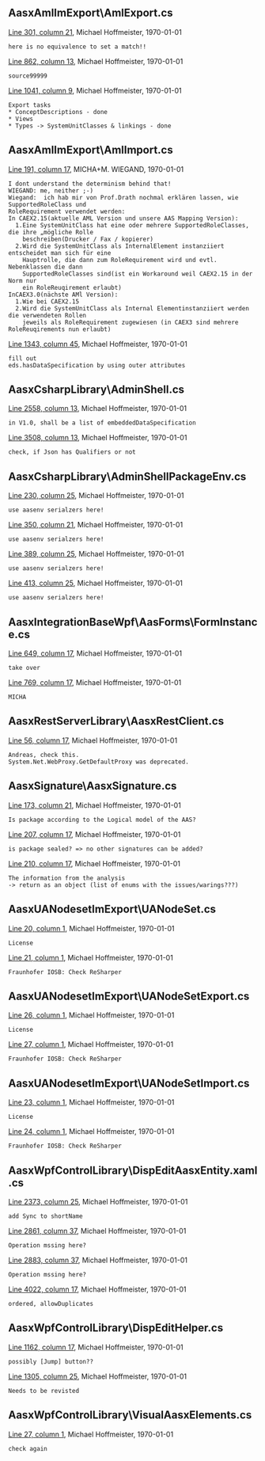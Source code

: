 ﻿## AasxAmlImExport\AmlExport.cs

[Line 301, column 21](
https://github.com/admin-shell-io/aasx-package-explorer/blob/master/src/AasxAmlImExport/AmlExport.cs#L301
), 
Michael Hoffmeister,
1970-01-01

    here is no equivalence to set a match!!

[Line 862, column 13](
https://github.com/admin-shell-io/aasx-package-explorer/blob/master/src/AasxAmlImExport/AmlExport.cs#L862
), 
Michael Hoffmeister,
1970-01-01

    source99999

[Line 1041, column 9](
https://github.com/admin-shell-io/aasx-package-explorer/blob/master/src/AasxAmlImExport/AmlExport.cs#L1041
), 
Michael Hoffmeister,
1970-01-01

    Export tasks
    * ConceptDescriptions - done
    * Views
    * Types -> SystemUnitClasses & linkings - done

## AasxAmlImExport\AmlImport.cs

[Line 191, column 17](
https://github.com/admin-shell-io/aasx-package-explorer/blob/master/src/AasxAmlImExport/AmlImport.cs#L191
), 
MICHA+M. WIEGAND,
1970-01-01

    I dont understand the determinism behind that!
    WIEGAND: me, neither ;-)
    Wiegand:  ich hab mir von Prof.Drath nochmal erklären lassen, wie SupportedRoleClass und
    RoleRequirement verwendet werden:
    In CAEX2.15(aktuelle AML Version und unsere AAS Mapping Version):
      1.Eine SystemUnitClass hat eine oder mehrere SupportedRoleClasses, die ihre „mögliche Rolle
        beschreiben(Drucker / Fax / kopierer)
      2.Wird die SystemUnitClass als InternalElement instanziiert entscheidet man sich für eine
        Hauptrolle, die dann zum RoleRequirement wird und evtl. Nebenklassen die dann
        SupportedRoleClasses sind(ist ein Workaround weil CAEX2.15 in der Norm nur
        ein RoleReuqirement erlaubt)
    InCAEX3.0(nächste AMl Version):
      1.Wie bei CAEX2.15
      2.Wird die SystemUnitClass als Internal Elementinstanziiert werden die verwendeten Rollen
        jeweils als RoleRequirement zugewiesen (in CAEX3 sind mehrere RoleReuqirements nun erlaubt)

[Line 1343, column 45](
https://github.com/admin-shell-io/aasx-package-explorer/blob/master/src/AasxAmlImExport/AmlImport.cs#L1343
), 
Michael Hoffmeister,
1970-01-01

    fill out 
    eds.hasDataSpecification by using outer attributes

## AasxCsharpLibrary\AdminShell.cs

[Line 2558, column 13](
https://github.com/admin-shell-io/aasx-package-explorer/blob/master/src/AasxCsharpLibrary/AdminShell.cs#L2558
), 
Michael Hoffmeister,
1970-01-01

    in V1.0, shall be a list of embeddedDataSpecification

[Line 3508, column 13](
https://github.com/admin-shell-io/aasx-package-explorer/blob/master/src/AasxCsharpLibrary/AdminShell.cs#L3508
), 
Michael Hoffmeister,
1970-01-01

    check, if Json has Qualifiers or not

## AasxCsharpLibrary\AdminShellPackageEnv.cs

[Line 230, column 25](
https://github.com/admin-shell-io/aasx-package-explorer/blob/master/src/AasxCsharpLibrary/AdminShellPackageEnv.cs#L230
), 
Michael Hoffmeister,
1970-01-01

    use aasenv serialzers here!

[Line 350, column 21](
https://github.com/admin-shell-io/aasx-package-explorer/blob/master/src/AasxCsharpLibrary/AdminShellPackageEnv.cs#L350
), 
Michael Hoffmeister,
1970-01-01

    use aasenv serialzers here!

[Line 389, column 25](
https://github.com/admin-shell-io/aasx-package-explorer/blob/master/src/AasxCsharpLibrary/AdminShellPackageEnv.cs#L389
), 
Michael Hoffmeister,
1970-01-01

    use aasenv serialzers here!

[Line 413, column 25](
https://github.com/admin-shell-io/aasx-package-explorer/blob/master/src/AasxCsharpLibrary/AdminShellPackageEnv.cs#L413
), 
Michael Hoffmeister,
1970-01-01

    use aasenv serialzers here!

## AasxIntegrationBaseWpf\AasForms\FormInstance.cs

[Line 649, column 17](
https://github.com/admin-shell-io/aasx-package-explorer/blob/master/src/AasxIntegrationBaseWpf/AasForms/FormInstance.cs#L649
), 
Michael Hoffmeister,
1970-01-01

    take over

[Line 769, column 17](
https://github.com/admin-shell-io/aasx-package-explorer/blob/master/src/AasxIntegrationBaseWpf/AasForms/FormInstance.cs#L769
), 
Michael Hoffmeister,
1970-01-01

    MICHA

## AasxRestServerLibrary\AasxRestClient.cs

[Line 56, column 17](
https://github.com/admin-shell-io/aasx-package-explorer/blob/master/src/AasxRestServerLibrary/AasxRestClient.cs#L56
), 
Michael Hoffmeister,
1970-01-01

    Andreas, check this. 
    System.Net.WebProxy.GetDefaultProxy was deprecated.

## AasxSignature\AasxSignature.cs

[Line 173, column 21](
https://github.com/admin-shell-io/aasx-package-explorer/blob/master/src/AasxSignature/AasxSignature.cs#L173
), 
Michael Hoffmeister,
1970-01-01

    Is package according to the Logical model of the AAS?

[Line 207, column 17](
https://github.com/admin-shell-io/aasx-package-explorer/blob/master/src/AasxSignature/AasxSignature.cs#L207
), 
Michael Hoffmeister,
1970-01-01

    is package sealed? => no other signatures can be added?

[Line 210, column 17](
https://github.com/admin-shell-io/aasx-package-explorer/blob/master/src/AasxSignature/AasxSignature.cs#L210
), 
Michael Hoffmeister,
1970-01-01

    The information from the analysis
    -> return as an object (list of enums with the issues/warings???)

## AasxUANodesetImExport\UANodeSet.cs

[Line 20, column 1](
https://github.com/admin-shell-io/aasx-package-explorer/blob/master/src/AasxUANodesetImExport/UANodeSet.cs#L20
), 
Michael Hoffmeister,
1970-01-01

    License

[Line 21, column 1](
https://github.com/admin-shell-io/aasx-package-explorer/blob/master/src/AasxUANodesetImExport/UANodeSet.cs#L21
), 
Michael Hoffmeister,
1970-01-01

    Fraunhofer IOSB: Check ReSharper

## AasxUANodesetImExport\UANodeSetExport.cs

[Line 26, column 1](
https://github.com/admin-shell-io/aasx-package-explorer/blob/master/src/AasxUANodesetImExport/UANodeSetExport.cs#L26
), 
Michael Hoffmeister,
1970-01-01

    License

[Line 27, column 1](
https://github.com/admin-shell-io/aasx-package-explorer/blob/master/src/AasxUANodesetImExport/UANodeSetExport.cs#L27
), 
Michael Hoffmeister,
1970-01-01

    Fraunhofer IOSB: Check ReSharper

## AasxUANodesetImExport\UANodeSetImport.cs

[Line 23, column 1](
https://github.com/admin-shell-io/aasx-package-explorer/blob/master/src/AasxUANodesetImExport/UANodeSetImport.cs#L23
), 
Michael Hoffmeister,
1970-01-01

    License

[Line 24, column 1](
https://github.com/admin-shell-io/aasx-package-explorer/blob/master/src/AasxUANodesetImExport/UANodeSetImport.cs#L24
), 
Michael Hoffmeister,
1970-01-01

    Fraunhofer IOSB: Check ReSharper

## AasxWpfControlLibrary\DispEditAasxEntity.xaml.cs

[Line 2373, column 25](
https://github.com/admin-shell-io/aasx-package-explorer/blob/master/src/AasxWpfControlLibrary/DispEditAasxEntity.xaml.cs#L2373
), 
Michael Hoffmeister,
1970-01-01

    add Sync to shortName

[Line 2861, column 37](
https://github.com/admin-shell-io/aasx-package-explorer/blob/master/src/AasxWpfControlLibrary/DispEditAasxEntity.xaml.cs#L2861
), 
Michael Hoffmeister,
1970-01-01

    Operation mssing here?

[Line 2883, column 37](
https://github.com/admin-shell-io/aasx-package-explorer/blob/master/src/AasxWpfControlLibrary/DispEditAasxEntity.xaml.cs#L2883
), 
Michael Hoffmeister,
1970-01-01

    Operation mssing here?

[Line 4022, column 17](
https://github.com/admin-shell-io/aasx-package-explorer/blob/master/src/AasxWpfControlLibrary/DispEditAasxEntity.xaml.cs#L4022
), 
Michael Hoffmeister,
1970-01-01

    ordered, allowDuplicates

## AasxWpfControlLibrary\DispEditHelper.cs

[Line 1162, column 17](
https://github.com/admin-shell-io/aasx-package-explorer/blob/master/src/AasxWpfControlLibrary/DispEditHelper.cs#L1162
), 
Michael Hoffmeister,
1970-01-01

    possibly [Jump] button??

[Line 1305, column 25](
https://github.com/admin-shell-io/aasx-package-explorer/blob/master/src/AasxWpfControlLibrary/DispEditHelper.cs#L1305
), 
Michael Hoffmeister,
1970-01-01

    Needs to be revisted

## AasxWpfControlLibrary\VisualAasxElements.cs

[Line 27, column 1](
https://github.com/admin-shell-io/aasx-package-explorer/blob/master/src/AasxWpfControlLibrary/VisualAasxElements.cs#L27
), 
Michael Hoffmeister,
1970-01-01

    check again


